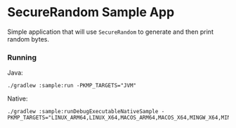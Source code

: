 # SecureRandom Sample App

Simple application that will use `SecureRandom` to generate and 
then print random bytes.

### Running

Java:
```shell
./gradlew :sample:run -PKMP_TARGETS="JVM"
```

Native:
```shell
./gradlew :sample:runDebugExecutableNativeSample -PKMP_TARGETS="LINUX_ARM64,LINUX_X64,MACOS_ARM64,MACOS_X64,MINGW_X64,MINGW_X86"
```
